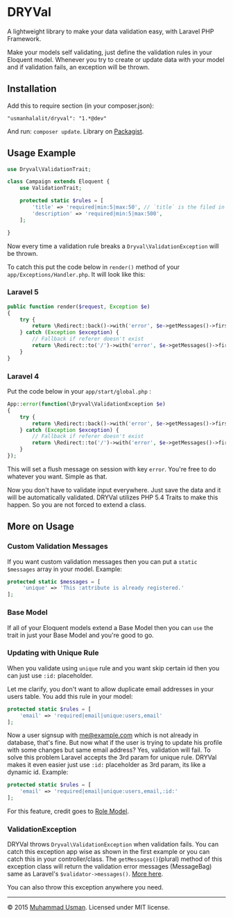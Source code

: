 # DRYVal

A lightweight library to make your data validation easy, with Laravel PHP Framework.

Make your models self validating, just define the validation rules in your Eloquent model. Whenever you try to create or update data with your model and if validation fails, an exception will be thrown.

## Installation

Add this to require section (in your composer.json):

    "usmanhalalit/dryval": "1.*@dev"

And run: `composer update`. Library on [Packagist](https://packagist.org/packages/usmanhalalit/dryval).

## Usage Example
```PHP
use Dryval\ValidationTrait;

class Campaign extends Eloquent {
    use ValidationTrait;

    protected static $rules = [
        'title' => 'required|min:5|max:50', // `title` is the filed in your table
        'description' => 'required|min:5|max:500',
    ];

}
```

Now every time a validation rule breaks a `Dryval\ValidationException` will be thrown.

To catch this put the code below in `render()` method of your `app/Exceptions/Handler.php`.
It will look like this:

### Laravel 5
```PHP
public function render($request, Exception $e)
{
    try {
        return \Redirect::back()->with('error', $e->getMessages()->first())->withInput(\Input::except('password'));
    } catch (Exception $exception) {
        // Fallback if referer doesn't exist
        return \Redirect::to('/')->with('error', $e->getMessages()->first())->withInput(\Input::except('password'));
    }
}
```

### Laravel 4
Put the code below in your `app/start/global.php` :

```PHP
App::error(function(\Dryval\ValidationException $e)
{
    try {
        return \Redirect::back()->with('error', $e->getMessages()->first())->withInput(\Input::except('password'));
    } catch (Exception $exception) {
        // Fallback if referer doesn't exist
        return \Redirect::to('/')->with('error', $e->getMessages()->first())->withInput(\Input::except('password'));
    }
});
```

This will set a flush message on session with key `error`. You're free to do whatever you want. Simple as that.

Now you don't have to validate input everywhere. Just save the data and it will be automatically validated.
DRYVal utilizes PHP 5.4 Traits to make this happen. So you are not forced to extend a class.


## More on Usage

### Custom Validation Messages
If you want custom validation messages then you can put a `static $messages` array in your model. Example:
```PHP
protected static $messages = [
     'unique' => 'This :attribute is already registered.'
];
```

### Base Model
If all of your Eloquent models extend a Base Model then you can `use` the trait in just your Base Model and you're good to go.

### Updating with Unique Rule
When you validate using `unique` rule and you want skip certain id then you can just use `:id:` placeholder.

Let me clarify, you don't want to allow duplicate email addresses in your users table. You add this rule in your model:
```PHP
protected static $rules = [
    'email' => 'required|email|unique:users,email'
];
```

Now a user signsup with me@example.com which is not already in database, that's fine.  But now what if the user is trying to update his profile with some changes but same email address? Yes, validation will fail.
To solve this problem Laravel accepts the 3rd param for unique rule. DRYVal makes it even easier just use `:id:` placeholder as 3rd param, its like a dynamic id. Example:

```PHP
protected static $rules = [
    'email' => 'required|email|unique:users,email,:id:'
];
```

For this feature, credit goes to [Role Model](https://github.com/betawax/role-model).

### ValidationException
DRYVal throws `Dryval\ValidationException` when validation fails.
You can catch this exception app wise as shown in the first example or you can catch this in your controller/class. The `getMessages()`(plural) method of this exception class will return the validation error messages (MessageBag) same as Laravel's `$validator->messages()`. [More here](http://laravel.com/docs/validation#working-with-error-messages).

You can also throw this exception anywhere you need.

___

&copy; 2015 [Muhammad Usman](http://usman.it/). Licensed under MIT license.
